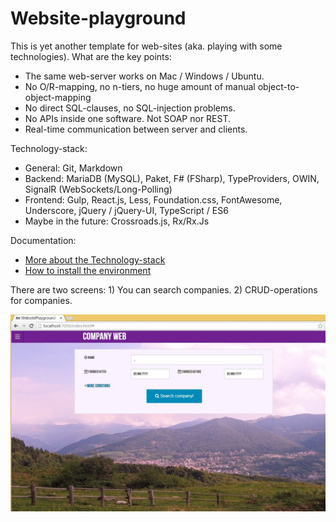 

# Website-playground #

This is yet another template for web-sites (aka. playing with some technologies).
What are the key points:

- The same web-server works on Mac / Windows / Ubuntu.
- No O/R-mapping, no n-tiers, no huge amount of manual object-to-object-mapping
- No direct SQL-clauses, no SQL-injection problems.
- No APIs inside one software. Not SOAP nor REST.
- Real-time communication between server and clients.

Technology-stack:

- General: Git, Markdown
- Backend: MariaDB (MySQL), Paket, F# (FSharp), TypeProviders, OWIN, SignalR (WebSockets/Long-Polling)
- Frontend: Gulp, React.js, Less, Foundation.css, FontAwesome, Underscore, jQuery / jQuery-UI, TypeScript / ES6
- Maybe in the future: Crossroads.js, Rx/Rx.Js 

Documentation:

- [More about the Technology-stack](specifications/Technologies.md)
- [How to install the environment](specifications/Deployment.md)


There are two screens: 1) You can search companies. 2) CRUD-operations for companies.

![](specifications/ui.jpg)
